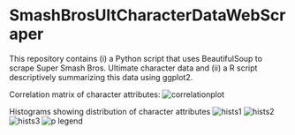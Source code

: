 # SmashBrosUltCharacterDataWebScraper
This repository contains (i) a Python script that uses BeautifulSoup to scrape Super Smash Bros. Ultimate character data and (ii) a R script descriptively summarizing this data using ggplot2.


Correlation matrix of character attributes: 
![correlationplot](https://github.com/user-attachments/assets/bafc204b-8233-44db-8ea6-8c8056d58fd8)


Histograms showing distribution of character attributes
![hists1](https://github.com/user-attachments/assets/826b7a85-8660-4d42-9906-d67130a3d1ea)
![hists2](https://github.com/user-attachments/assets/44a066ce-a3c5-422b-865d-4c1b54554324)
![hists3](https://github.com/user-attachments/assets/ee9e9680-f64f-41ee-addf-c64e9737f5fa)
![p legend](https://github.com/user-attachments/assets/0ac15439-475b-4eee-b14a-9a9c654660b3)
